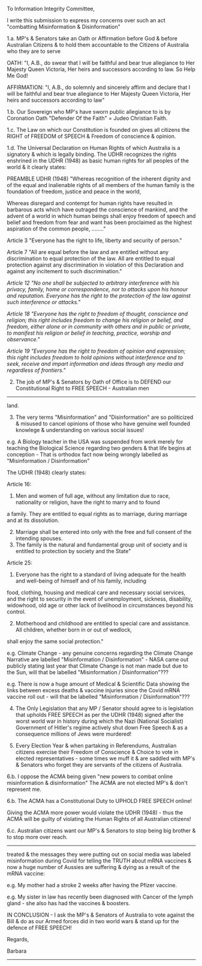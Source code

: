 To Information Integrity Committee,

I write this submission to express my concerns over such an act "combatting Misinformation & Disinformation"

1.a. MP's & Senators take an Oath or Affirmation before God & before Australian Citizens & to hold them accountable to the
Citizens of Australia who they are to serve

OATH: "I, A.B., do swear that I will be faithful and bear true allegiance to Her Majesty Queen Victoria, Her heirs and
successors according to law. So Help Me God!

AFFIRMATION: "I, A.B., do solemnly and sincerely affirm and declare that I will be faithful and bear true allegiance to Her
Majesty Queen Victoria, Her heirs and successors according to law"

1.b. Our Sovereign who MP's have sworn public allegiance to is by Coronation Oath "Defender Of the Faith" = Judeo Christian
Faith.

1.c. The Law on which our Constitution is founded on gives all citizens the RIGHT of FREEDOM of SPEECH & Freedom of
conscience & opinion.

1.d. The Universal Declaration on Human Rights of which Australia is a signatory & which is legally binding. The UDHR
recognizes the rights enshrined in the UDHR (1948) as basic human rights for all peoples of the world & it clearly states:

PREAMBLE UDHR (1948) "Whereas recognition of the inherent dignity and of the equal and inalienable rights of all members
of the human family is the foundation of freedom, justice and peace in the world,

Whereas disregard and contempt for human rights have resulted in barbarous acts which have outraged the conscience of
mankind, and the advent of a world in which human beings shall enjoy freedom of speech and belief and freedom from fear and
want has been proclaimed as the highest aspiration of the common people, ........"

Article 3 "Everyone has the right to life, liberty and security of person."

Article 7 "All are equal before the law and are entitled without any discrimination to equal protection of the law. All are entitled to
equal protection against any discrimination in violation of this Declaration and against any incitement to such discrimination."

_Article 12 "No one shall be subjected to arbitrary interference with his privacy, family, home or correspondence, nor to_
_attacks upon his honour and reputation. Everyone has the right to the protection of the law against such interference or_
_attacks."_

_Article 18 "Everyone has the right to freedom of thought, conscience and religion; this right includes freedom to change_
_his religion or belief, and freedom, either alone or in community with others and in public or private, to manifest his_
_religion or belief in teaching, practice, worship and observance."_

_Article 19 "Everyone has the right to freedom of opinion and expression; this right includes freedom to hold opinions_
_without interference and to seek, receive and impart information and ideas through any media and regardless of_
_frontiers."_

2. The job of MP's & Senators by Oath of Office is to DEFEND our Constitutional Right to FREE SPEECH - Australian men


-----

land.

3. The very terms "Misinformation" and "Disinformation" are so politicized & misused to cancel opinions of those who have
genuine well founded knowlege & understanding on various social issues!

e.g. A Biology teacher in the USA was suspended from work merely for teaching the Biological Science regarding two genders
& that life begins at conception - That is orthodox fact now being wrongly labelled as "Misinformation / Disinformation"

The UDHR (1948) clearly states:

Article 16:

1. Men and women of full age, without any limitation due to race, nationality or religion, have the right to marry and to found

a family. They are entitled to equal rights as to marriage, during marriage and at its dissolution.

2. Marriage shall be entered into only with the free and full consent of the intending spouses.
3. The family is the natural and fundamental group unit of society and is entitled to protection by society and the State"

Article 25:

1. Everyone has the right to a standard of living adequate for the health and well-being of himself and of his family, including

food, clothing, housing and medical care and necessary social services, and the right to security in the event of
unemployment, sickness, disability, widowhood, old age or other lack of livelihood in circumstances beyond his control.

2. Motherhood and childhood are entitled to special care and assistance. All children, whether born in or out of wedlock,

shall enjoy the same social protection."

e.g. Climate Change - any genuine concerns regarding the Climate Change Narrative are labelled "Misinformation /
Disinformation" - NASA came out publicly stating last year that Climate Change is not man made but due to the Sun, will that be
labelled "Misinformation / Disinformation"???

e.g. There is now a huge amount of Medical & Scientific Data showing the links between excess deaths & vaccine injuries since
the Covid mRNA vaccine roll out - will that be labelled "Misinformation / Disinformation"???

4. The Only Legislation that any MP / Senator should agree to is legislation that upholds FREE SPEECH as per the UDHR
(1948) signed after the worst world war in history during which the Nazi (National Socialist) Government of Hitler's regime
actively shut down Free Speech & as a consequence millions of Jews were murdered!

5. Every Election Year & when partaking in Referendums, Australian citizens exercise their Freedom of Conscience & Choice to
vote in elected representatives - some times we muff it & are saddled with MP's & Senators who forget they are servants of the
citizens of Australia.

6.b. I oppose the ACMA being given "new powers to combat online misinformation & disinformation" The ACMA are not
elected MP's & don't represent me.

6.b. The ACMA has a Constitutional Duty to UPHOLD FREE SPEECH online!

Giving the ACMA more power would violate the UDHR (1948) - thus the ACMA will be guilty of violating the Human Rights of
all Australian citizens!

6.c. Australian citizens want our MP's & Senators to stop being big brother & to stop more over reach.


-----

treated & the messages they were putting out on social media was labeled misinformation during Covid for telling the TRUTH
about mRNA vaccines & now a huge number of Aussies are suffering & dying as a result of the mRNA vaccine:

e.g. My mother had a stroke 2 weeks after having the Pfizer vaccine.

e.g. My sister in law has recently been diagnosed with Cancer of the lymph gland - she also has had the vaccines & boosters.

IN CONCLUSION - I ask the MP's & Senators of Australia to vote against the Bill & do as our Armed forces did in two
world wars & stand up for the defence of FREE SPEECH!

Regards,

Barbara


-----

